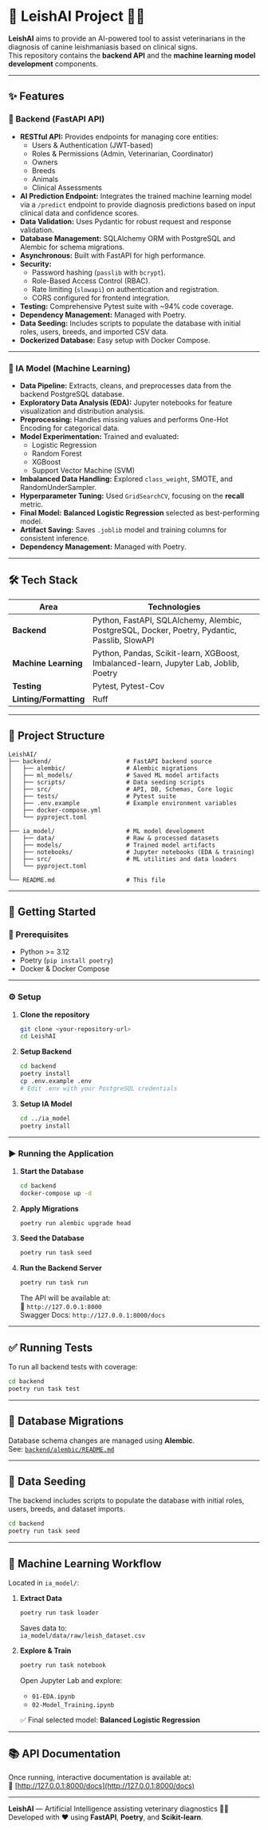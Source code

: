 # 🧬 LeishAI Project 🔬🐾

**LeishAI** aims to provide an AI-powered tool to assist veterinarians in the diagnosis of canine leishmaniasis based on clinical signs.  
This repository contains the **backend API** and the **machine learning model development** components.

---

## ✨ Features

### 🧩 Backend (FastAPI API)

- **RESTful API:** Provides endpoints for managing core entities:
  - Users & Authentication (JWT-based)
  - Roles & Permissions (Admin, Veterinarian, Coordinator)
  - Owners
  - Breeds
  - Animals
  - Clinical Assessments
- **AI Prediction Endpoint:** Integrates the trained machine learning model via a `/predict` endpoint to provide diagnosis predictions based on input clinical data and confidence scores.
- **Data Validation:** Uses Pydantic for robust request and response validation.
- **Database Management:** SQLAlchemy ORM with PostgreSQL and Alembic for schema migrations.
- **Asynchronous:** Built with FastAPI for high performance.
- **Security:**
  - Password hashing (`passlib` with `bcrypt`).
  - Role-Based Access Control (RBAC).
  - Rate limiting (`slowapi`) on authentication and registration.
  - CORS configured for frontend integration.
- **Testing:** Comprehensive Pytest suite with ~94% code coverage.
- **Dependency Management:** Managed with Poetry.
- **Data Seeding:** Includes scripts to populate the database with initial roles, users, breeds, and imported CSV data.
- **Dockerized Database:** Easy setup with Docker Compose.

---

### 🤖 IA Model (Machine Learning)

- **Data Pipeline:** Extracts, cleans, and preprocesses data from the backend PostgreSQL database.
- **Exploratory Data Analysis (EDA):** Jupyter notebooks for feature visualization and distribution analysis.
- **Preprocessing:** Handles missing values and performs One-Hot Encoding for categorical data.
- **Model Experimentation:** Trained and evaluated:
  - Logistic Regression
  - Random Forest
  - XGBoost
  - Support Vector Machine (SVM)
- **Imbalanced Data Handling:** Explored `class_weight`, SMOTE, and RandomUnderSampler.
- **Hyperparameter Tuning:** Used `GridSearchCV`, focusing on the **recall** metric.
- **Final Model:** **Balanced Logistic Regression** selected as best-performing model.
- **Artifact Saving:** Saves `.joblib` model and training columns for consistent inference.
- **Dependency Management:** Managed with Poetry.

---

## 🛠️ Tech Stack

| Area | Technologies |
|------|---------------|
| **Backend** | Python, FastAPI, SQLAlchemy, Alembic, PostgreSQL, Docker, Poetry, Pydantic, Passlib, SlowAPI |
| **Machine Learning** | Python, Pandas, Scikit-learn, XGBoost, Imbalanced-learn, Jupyter Lab, Joblib, Poetry |
| **Testing** | Pytest, Pytest-Cov |
| **Linting/Formatting** | Ruff |

---

## 📂 Project Structure

```
LeishAI/
├── backend/                     # FastAPI backend source
│   ├── alembic/                 # Alembic migrations
│   ├── ml_models/               # Saved ML model artifacts
│   ├── scripts/                 # Data seeding scripts
│   ├── src/                     # API, DB, Schemas, Core logic
│   ├── tests/                   # Pytest suite
│   ├── .env.example             # Example environment variables
│   ├── docker-compose.yml
│   └── pyproject.toml
│
├── ia_model/                    # ML model development
│   ├── data/                    # Raw & processed datasets
│   ├── models/                  # Trained model artifacts
│   ├── notebooks/               # Jupyter notebooks (EDA & training)
│   ├── src/                     # ML utilities and data loaders
│   └── pyproject.toml
│
└── README.md                    # This file
```

---

## 🚀 Getting Started

### 🧰 Prerequisites

- Python >= 3.12  
- Poetry (`pip install poetry`)  
- Docker & Docker Compose  

---

### ⚙️ Setup

1. **Clone the repository**
   ```bash
   git clone <your-repository-url>
   cd LeishAI
   ```

2. **Setup Backend**
   ```bash
   cd backend
   poetry install
   cp .env.example .env
   # Edit .env with your PostgreSQL credentials
   ```

3. **Setup IA Model**
   ```bash
   cd ../ia_model
   poetry install
   ```

---

### ▶️ Running the Application

1. **Start the Database**
   ```bash
   cd backend
   docker-compose up -d
   ```

2. **Apply Migrations**
   ```bash
   poetry run alembic upgrade head
   ```

3. **Seed the Database**
   ```bash
   poetry run task seed
   ```

4. **Run the Backend Server**
   ```bash
   poetry run task run
   ```
   The API will be available at:  
   🔗 `http://127.0.0.1:8000`  
   Swagger Docs: `http://127.0.0.1:8000/docs`

---

## ✅ Running Tests

To run all backend tests with coverage:

```bash
cd backend
poetry run task test
```

---

## 💾 Database Migrations

Database schema changes are managed using **Alembic**.  
See: [`backend/alembic/README.md`](backend/alembic/README.md)

---

## 🌱 Data Seeding

The backend includes scripts to populate the database with initial roles, users, breeds, and dataset imports.

```bash
cd backend
poetry run task seed
```

---

## 🧠 Machine Learning Workflow

Located in `ia_model/`:

1. **Extract Data**
   ```bash
   poetry run task loader
   ```
   Saves data to:  
   `ia_model/data/raw/leish_dataset.csv`

2. **Explore & Train**
   ```bash
   poetry run task notebook
   ```
   Open Jupyter Lab and explore:
   - `01-EDA.ipynb`
   - `02-Model_Training.ipynb`

   ✅ Final selected model: **Balanced Logistic Regression**

---

## 📚 API Documentation

Once running, interactive documentation is available at:  
🔗 [http://127.0.0.1:8000/docs](http://127.0.0.1:8000/docs)

---

**LeishAI** — Artificial Intelligence assisting veterinary diagnostics 🧠🐶  
Developed with ❤️ using **FastAPI**, **Poetry**, and **Scikit-learn**.
